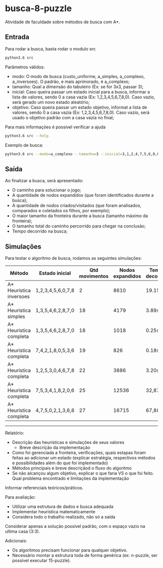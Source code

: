 # busca-8-puzzle

Atividade de faculdade sobre métodos de busca com A*.

## Entrada

Para rodar a busca, basta rodar o modulo src

``` bash
python3.6 src
```

Parâmetros válidos:

- modo: O modo de busca (custo_uniforme, a_simples, a_complexo, a_inversoes). O padrão, e mais aprimorado, é a_complexo;
- tamanho: Qual a dimensão do tabuleiro (Ex: se for 3x3, passar 3);
- inicial: Caso queira passar um estado inicial para a busca, informar a lista de valores, sendo 0 a casa vazia (Ex: 1,2,3,4,5,6,7,8,0). Caso vazio,
será gerado um novo estado aleatório;
- objetivo: Caso queira passar um estado objetivo, informat a lista de valores, sendo 0 a casa vazia (Ex: 1,2,3,4,5,6,7,8,0). Caso vazio,
será usado o objetivo padrão com a casa vazia no final;

Para mais informações é possível verificar a ajuda

``` bash
python3.6 src --help
```

Exemplo de busca:

``` bash
python3.6 src --modo=a_complexo --tamanho=3 --inicial=3,1,2,4,7,5,6,8,0
```

## Saída

Ao finalizar a busca, será apresentado:

- O caminho para solucionar o jogo;
- A quantidade de nodos expandidos (que foram identificados durante a busca);
- A quantidade de nodos criados/visitados (que foram analisados, comparados e coletados os filhos, por exemplo);
- O maior tamanho da fronteira durante a busca (tamanho máximo da fronteira);
- O tamanho total do caminho percorrido para chegar na conclusão;
- Tempo decorrido na busca;

## Simulações

Para testar o algoritmo de busca, rodamos as seguintes simulações:

| Método                 | Estado inicial    | Qtd movimentos | Nodos expandidos | Tempo decorrido |
|------------------------|-------------------|----------------|------------------|-----------------|
| A* Heurística inversoes| 1,2,3,4,5,6,0,7,8 | 2              | 8610             | 19.15s          |
| A* Heurística simples  | 1,3,5,4,6,2,8,7,0 | 18             | 4179             | 3.89s           |
| A* Heurística completa | 1,3,5,4,6,2,8,7,0 | 18             | 1018             | 0.25s           |
| A* Heurística completa | 7,4,2,1,8,0,5,3,6 | 19             | 826              | 0.18s           |
| A* Heurística completa | 1,2,5,3,0,4,6,7,8 | 22             | 3886             | 3.20s           |
| A* Heurística completa | 7,5,3,4,1,8,2,0,6 | 25             | 12536            | 32,87s          |
| A* Heurística completa | 4,7,5,0,2,1,3,6,8 | 27             | 16715            | 67,88s          |

------


Relatório:
- Descrição das heurísticas e simulações de seus valores
  - Breve descrição da implementação
- Como foi gerenciada a fronteira, verificações, quais estapas foram feitas ao adicionar um estado (explicar estratégia, respectivos métodos e possibilidades além do que foi implementado)
- Métodos principais e breve descriçãod o fluxo do algoritmo
- Se não alcançou algum objetivo, explicar o que faria VS o que foi feito. Qual problema encontrado e limitações da implementação

Informar referenciais teóricos/práticos.

Para avaliação:
- Utilizar uma estrutura de dados e busca adequada
- Implementar heurística matematicamente
- Considera todo o trabalho realizado, não só a saída

Considerar apenas a solução possível padrão, com o espaço vazio na ultima casa (3:3).


Adicionais:
- Os algoritmos precisam funcionar para qualquer objetivo.
- Necessário montar a estrutura toda de forma genérica (ex: n-puzzle, ser possível executar 15-puzzle).
